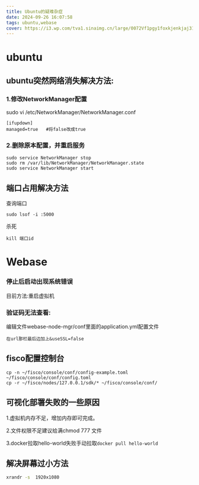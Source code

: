 ```yaml
---
title: Ubuntu的疑难杂症
date: 2024-09-26 16:07:58
tags: ubuntu,webase
cover: https://i3.wp.com/tva1.sinaimg.cn/large/0072Vf1pgy1foxkjenkjaj31hc0u0dwt.jpg
---
```


# ubuntu

## ubuntu突然网络消失解决方法:

### 1.修改NetworkManager配置

sudo vi /etc/NetworkManager/NetworkManager.conf

```
[ifupdown]
managed=true   #将false改成true
```

### 2.删除原本配置，并重启服务

```
sudo service NetworkManager stop
sudo rm /var/lib/NetworkManager/NetworkManager.state
sudo service NetworkManager start
```

## 端口占用解决方法

查询端口

```
sudo lsof -i :5000
```

杀死

```
kill 端口id
```



# Webase

### 停止后启动出现系统错误

目前方法:重启虚拟机

### 验证码无法查看:

编辑文件webase-node-mgr/conf里面的application.yml配置文件

```
在url那栏最后边加上&useSSL=false
```

## fisco配置控制台

```
cp -n ~/fisco/console/conf/config-example.toml ~/fisco/console/conf/config.toml
cp -r ~/fisco/nodes/127.0.0.1/sdk/* ~/fisco/console/conf/
```

## 可视化部署失败的一些原因

1.虚拟机内存不足，增加内存即可完成。

2.文件权限不足建议给满chmod 777 文件

3.docker拉取hello-world失败手动拉取`docker pull hello-world`



## 解决屏幕过小方法

```sh
xrandr -s  1920x1080
```

